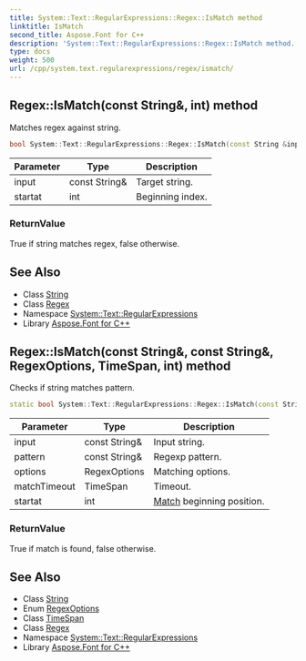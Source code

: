 ```yaml
---
title: System::Text::RegularExpressions::Regex::IsMatch method
linktitle: IsMatch
second_title: Aspose.Font for C++
description: 'System::Text::RegularExpressions::Regex::IsMatch method. Matches regex against string in C++.'
type: docs
weight: 500
url: /cpp/system.text.regularexpressions/regex/ismatch/
---
```

## Regex::IsMatch(const String\&, int) method


Matches regex against string.

```cpp
bool System::Text::RegularExpressions::Regex::IsMatch(const String &input, int startat=0)
```


| Parameter | Type | Description |
| --- | --- | --- |
| input | const String\& | Target string. |
| startat | int | Beginning index. |

### ReturnValue

True if string matches regex, false otherwise.

## See Also

* Class [String](../../../system/string/)
* Class [Regex](../)
* Namespace [System::Text::RegularExpressions](../../)
* Library [Aspose.Font for C++](../../../)
## Regex::IsMatch(const String\&, const String\&, RegexOptions, TimeSpan, int) method


Checks if string matches pattern.

```cpp
static bool System::Text::RegularExpressions::Regex::IsMatch(const String &input, const String &pattern, RegexOptions options=RegexOptions::None, TimeSpan matchTimeout=InfiniteMatchTimeout, int startat=0)
```


| Parameter | Type | Description |
| --- | --- | --- |
| input | const String\& | Input string. |
| pattern | const String\& | Regexp pattern. |
| options | RegexOptions | Matching options. |
| matchTimeout | TimeSpan | Timeout. |
| startat | int | [Match](../../match/) beginning position. |

### ReturnValue

True if match is found, false otherwise.

## See Also

* Class [String](../../../system/string/)
* Enum [RegexOptions](../../regexoptions/)
* Class [TimeSpan](../../../system/timespan/)
* Class [Regex](../)
* Namespace [System::Text::RegularExpressions](../../)
* Library [Aspose.Font for C++](../../../)
